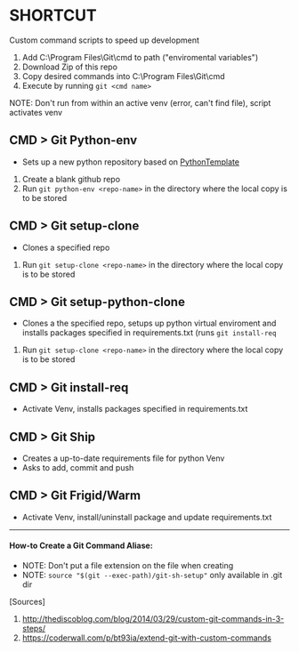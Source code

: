 # SHORTCUT
Custom command scripts to speed up development

1. Add C:\Program Files\Git\cmd to path ("enviromental variables")
2. Download Zip of this repo
3. Copy desired commands into C:\Program Files\Git\cmd
4. Execute by running ```git <cmd name>```

NOTE: Don't run from within an active venv (error, can't find file), script activates venv

## CMD > Git Python-env

- Sets up a new python repository based on [PythonTemplate](https://github.com/marmstr93ng/PythonTemplate.git)

1. Create a blank github repo
2. Run ```git python-env <repo-name>``` in the directory where the local copy is to be stored

## CMD > Git setup-clone

- Clones a specified repo

1. Run ```git setup-clone <repo-name>``` in the directory where the local copy is to be stored

## CMD > Git setup-python-clone

- Clones a the specified repo, setups up python virtual enviroment and installs packages specified in requirements.txt (runs ```git install-req```

1. Run ```git setup-clone <repo-name>``` in the directory where the local copy is to be stored

## CMD > Git install-req

- Activate Venv, installs packages specified in requirements.txt

## CMD > Git Ship

- Creates a up-to-date requirements file for python Venv
- Asks to add, commit and push

## CMD > Git Frigid/Warm

- Activate Venv, install/uninstall package and update requirements.txt

---

#### How-to Create a Git Command Aliase:
- NOTE: Don't put a file extension on the file when creating
- NOTE: ```source "$(git --exec-path)/git-sh-setup"``` only available in .git dir

[Sources]
1. http://thediscoblog.com/blog/2014/03/29/custom-git-commands-in-3-steps/
2. https://coderwall.com/p/bt93ia/extend-git-with-custom-commands
